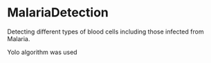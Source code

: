 # MalariaDetection
Detecting different types of blood cells including those infected from Malaria.

Yolo algorithm was used
